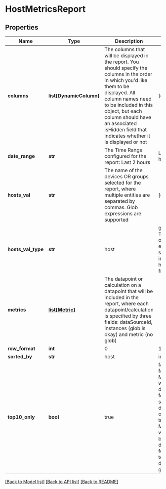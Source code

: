# HostMetricsReport

## Properties
Name | Type | Description | Notes
------------ | ------------- | ------------- | -------------
**columns** | [**list[DynamicColumn]**](DynamicColumn.md) | The columns that will be displayed in the report. You should specify the columns in the order in which you&#39;d like them to be displayed. All column names need to be included in this object, but each column should have an associated isHidden field that indicates whether it is displayed or not | [optional] 
**date_range** | **str** | The Time Range configured for the report: Last 2 hours | Last 24 hours | Last calendar day | Last 7 days | Last 14 days | Last 30 days | Last calendar month | Last 365 days | Any custom date range in this format: YYYY-MM-dd hh:mm TO YYYY-MM-dd hh:mm | [optional] 
**hosts_val** | **str** | The name of the devices OR groups selected for the report, where multiple entities are separated by commas. Glob expressions are supported | [optional] 
**hosts_val_type** | **str** | host | group. The type of entities specified in the hostsVal field | 
**metrics** | [**list[Metric]**](Metric.md) | The datapoint or calculation on a datapoint that will be included in the report, where each datapoint/calculation is specified by three fields: dataSourceId, instances (glob is okay) and metric (no glob) | 
**row_format** | **int** | 0 | 1 | 2 | 3 0: Text only - metrics will be displayed in a tabular format. 1: One graph per device - metrics will be displayed in a tabular format and one graph will be displayed per device. 2: One graph per instance - metrics will be displayed in a tabular format and one graph will be displayed per instance. 3: One graph per datapoint - metrics will be displayed in a tabular format and one graph will be displayed per datapoint. | 
**sorted_by** | **str** | host | instance | metric host: Information displayed in the report will be sorted by device instance: Information displayed in the report will be sorted by instance metric: Information displayed in the report will be sorted by datapoint (metric) | 
**top10_only** | **bool** | true | false false: Metrics will be displayed for all selected devices or groups true: Metrics will only be displayed for the top ten device or groups | 

[[Back to Model list]](../README.md#documentation-for-models) [[Back to API list]](../README.md#documentation-for-api-endpoints) [[Back to README]](../README.md)


